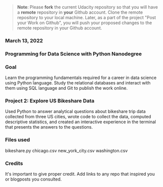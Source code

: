 >**Note**: Please **fork** the current Udacity repository so that you will have a **remote** repository in **your** Github account. Clone the remote repository to your local machine. Later, as a part of the project "Post your Work on Github", you will push your proposed changes to the remote repository in your Github account.

### March 13, 2022

### Programming for Data Science with Python Nanodegree

### Goal
Learn the programming fundamentals required for a career in data science using Python language. Study the relational databases and interact with them using SQL language and Git to publish the work online.

### Project 2: Explore US Bikeshare Data
Used Python to answer analytical questions about bikeshare trip data collected from three US cities, wrote code to collect the data, computed descriptive statistics, and created an interactive experience in the terminal that presents the answers to the questions.

### Files used
bikeshare.py
chicago.csv
new_york_city.csv
washington.csv

### Credits
It's important to give proper credit. Add links to any repo that inspired you or blogposts you consulted.

